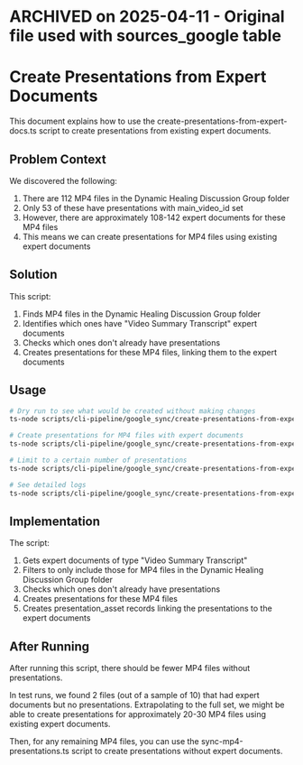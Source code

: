 # ARCHIVED on 2025-04-11 - Original file used with sources_google table
# Create Presentations from Expert Documents

This document explains how to use the create-presentations-from-expert-docs.ts script to create presentations from existing expert documents.

## Problem Context

We discovered the following:

1. There are 112 MP4 files in the Dynamic Healing Discussion Group folder
2. Only 53 of these have presentations with main_video_id set
3. However, there are approximately 108-142 expert documents for these MP4 files
4. This means we can create presentations for MP4 files using existing expert documents

## Solution

This script:
1. Finds MP4 files in the Dynamic Healing Discussion Group folder
2. Identifies which ones have "Video Summary Transcript" expert documents
3. Checks which ones don't already have presentations
4. Creates presentations for these MP4 files, linking them to the expert documents

## Usage

```bash
# Dry run to see what would be created without making changes
ts-node scripts/cli-pipeline/google_sync/create-presentations-from-expert-docs.ts --dry-run

# Create presentations for MP4 files with expert documents
ts-node scripts/cli-pipeline/google_sync/create-presentations-from-expert-docs.ts

# Limit to a certain number of presentations
ts-node scripts/cli-pipeline/google_sync/create-presentations-from-expert-docs.ts --limit 10

# See detailed logs
ts-node scripts/cli-pipeline/google_sync/create-presentations-from-expert-docs.ts --verbose
```

## Implementation

The script:
1. Gets expert documents of type "Video Summary Transcript"
2. Filters to only include those for MP4 files in the Dynamic Healing Discussion Group folder
3. Checks which ones don't already have presentations
4. Creates presentations for these MP4 files
5. Creates presentation_asset records linking the presentations to the expert documents

## After Running

After running this script, there should be fewer MP4 files without presentations.

In test runs, we found 2 files (out of a sample of 10) that had expert documents but no presentations. Extrapolating to the full set, we might be able to create presentations for approximately 20-30 MP4 files using existing expert documents.

Then, for any remaining MP4 files, you can use the sync-mp4-presentations.ts script to create presentations without expert documents.
